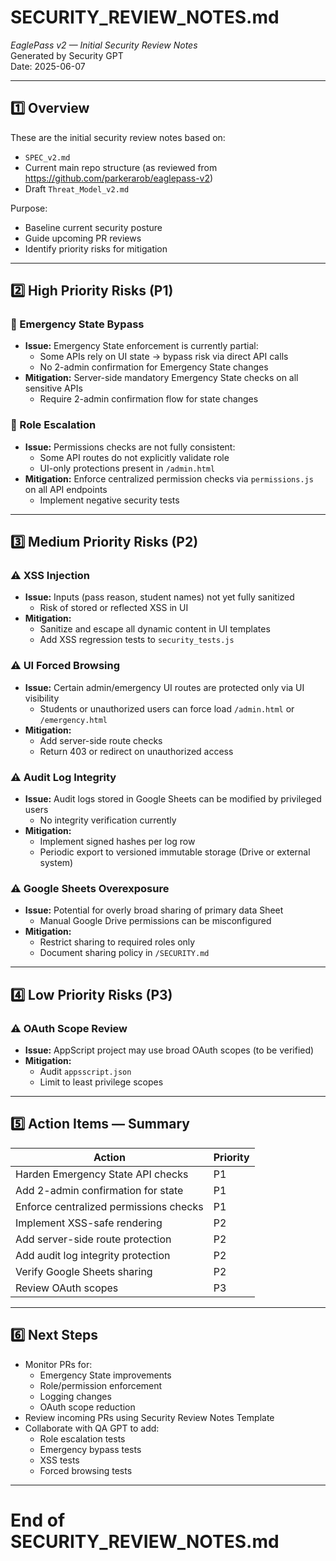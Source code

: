 # SECURITY_REVIEW_NOTES.md  
_EaglePass v2 — Initial Security Review Notes_  
Generated by Security GPT  
Date: 2025-06-07  

---

## 1️⃣ Overview

These are the initial security review notes based on:
- `SPEC_v2.md`
- Current main repo structure (as reviewed from https://github.com/parkerarob/eaglepass-v2)
- Draft `Threat_Model_v2.md`

Purpose:  
- Baseline current security posture  
- Guide upcoming PR reviews  
- Identify priority risks for mitigation  

---

## 2️⃣ High Priority Risks (P1)

### 🚨 Emergency State Bypass
- **Issue:** Emergency State enforcement is currently partial:
    - Some APIs rely on UI state → bypass risk via direct API calls
    - No 2-admin confirmation for Emergency State changes
- **Mitigation:** Server-side mandatory Emergency State checks on all sensitive APIs  
    - Require 2-admin confirmation flow for state changes  

### 🚨 Role Escalation
- **Issue:** Permissions checks are not fully consistent:
    - Some API routes do not explicitly validate role
    - UI-only protections present in `/admin.html`  
- **Mitigation:** Enforce centralized permission checks via `permissions.js` on all API endpoints  
    - Implement negative security tests  

---

## 3️⃣ Medium Priority Risks (P2)

### ⚠️ XSS Injection
- **Issue:** Inputs (pass reason, student names) not yet fully sanitized  
    - Risk of stored or reflected XSS in UI  
- **Mitigation:**  
    - Sanitize and escape all dynamic content in UI templates  
    - Add XSS regression tests to `security_tests.js`  

### ⚠️ UI Forced Browsing
- **Issue:** Certain admin/emergency UI routes are protected only via UI visibility  
    - Students or unauthorized users can force load `/admin.html` or `/emergency.html`  
- **Mitigation:**  
    - Add server-side route checks  
    - Return 403 or redirect on unauthorized access  

### ⚠️ Audit Log Integrity
- **Issue:** Audit logs stored in Google Sheets can be modified by privileged users  
    - No integrity verification currently  
- **Mitigation:**  
    - Implement signed hashes per log row  
    - Periodic export to versioned immutable storage (Drive or external system)  

### ⚠️ Google Sheets Overexposure
- **Issue:** Potential for overly broad sharing of primary data Sheet  
    - Manual Google Drive permissions can be misconfigured  
- **Mitigation:**  
    - Restrict sharing to required roles only  
    - Document sharing policy in `/SECURITY.md`  

---

## 4️⃣ Low Priority Risks (P3)

### ⚠️ OAuth Scope Review
- **Issue:** AppScript project may use broad OAuth scopes (to be verified)  
- **Mitigation:**  
    - Audit `appsscript.json`  
    - Limit to least privilege scopes  

---

## 5️⃣ Action Items — Summary

| Action                               | Priority |
|--------------------------------------|----------|
| Harden Emergency State API checks     | P1       |
| Add 2-admin confirmation for state    | P1       |
| Enforce centralized permissions checks| P1       |
| Implement XSS-safe rendering          | P2       |
| Add server-side route protection      | P2       |
| Add audit log integrity protection    | P2       |
| Verify Google Sheets sharing          | P2       |
| Review OAuth scopes                   | P3       |

---

## 6️⃣ Next Steps

- Monitor PRs for:
    - Emergency State improvements
    - Role/permission enforcement
    - Logging changes
    - OAuth scope reduction
- Review incoming PRs using Security Review Notes Template  
- Collaborate with QA GPT to add:
    - Role escalation tests  
    - Emergency bypass tests  
    - XSS tests  
    - Forced browsing tests  

---

# End of SECURITY_REVIEW_NOTES.md
